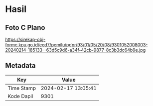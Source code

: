 # Hasil

## Foto C Plano

https://sirekap-obj-formc.kpu.go.id/eed7/pemilu/pdpr/93/01/05/20/08/9301052008003-20240214-185133--63d5c9d6-a34f-42cb-9877-8c3b3dc64b9e.jpg


## Metadata

| Key        | Value               |
| ---------- | ------------------- |
| Time Stamp | 2024-02-17 13:05:41 |
| Kode Dapil | 9301                |



